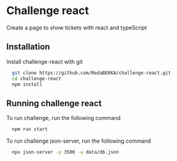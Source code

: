 
# Challenge react

Create a page to show tickets with react and typeScript 


## Installation

Install challenge-react with git 

```bash
  git clone https://github.com/RedaBEKKA/challenge-react.git
  cd challenge-react
  npm install
```
## Running challenge react

To run challenge, run the following command

```bash
  npm run start
```

To run challenge json-server, run the following command

```bash
  npx json-server -p 3500 -w data/db.json
```

